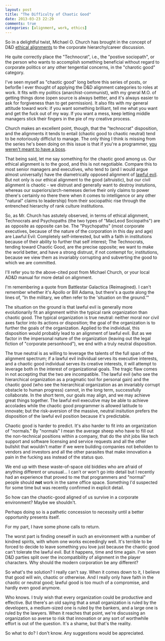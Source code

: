 ```yaml
---
layout: post
title: "The Difficulty of Chaotic Good"
date: 2013-03-23 22:29
comments: true
categories: [alignment, work, ethics]
---
```


So in a delightful twist, Michael O. Church has brought in the concept of D&D [ethical alignments](http://michaelochurch.wordpress.com/2013/03/18/gervais-macleod-11-alignment-and-careers/) to the corporate hierarchy/career discussion.

He quite correctly place the "Technocrat", i.e., the "postive sociopath", or the person who wants to accomplish something beneficial without regard to corporate politics or any other tengential concerns, in the "charotic good" category.

I've seen myself as "chaotic good" long before this series of posts, or beforße I ever thought of applying the D&D alignment categories to roles at work. It fits with my politics (anarchist-communist), with my gneral M.O. of getting things done (open source is always bettter, and it's always easier to ask for forgiveness than to get permission). It also fits with my general attitude toward work: if you want something brilliant, tell me what you want and get the fuck out of my way. If you want a mess, keep letting middle managers stick their fingers in the pie of my creative process. 

Church makes an excellent point, though, that the "technocrat" disposition, and the alignments it tends to entail (chaotic good to chaotic neutral) tend to be notoriously difficlut to manage. The only thing I think is missing from the series he's been doing on this issue is that if you're a programmer, [you weren't meant to have a boss](http://www.paulgraham.com/boss.html). 

That being said, let me say something for the chaotic good among us. Our ethical alignment is to the good, and this is not negotiable. Compare this to most senior managers and executives, who tend to (and I would argue almost universally) have the diametrically opposed alignment of [lawful evil](http://michaelochurch.wordpress.com/2013/03/17/gervais-macleod-10-the-pull-of-lawful-evil/). But not only is our ethical alignment to the good (altruistic), but our civil alignment is chaotic - we distrust and generally want to destroy instutions, whereas our superiors/arch-nemeses derive their only claims to power (there's certainly no there there when it comes to intelligence or any other "natural" claims to leadership) from their sociopathic rise through the entrenched hierarchy of rank culture institutions.

So, as Mr. Church has astutely observed, in terms of ethical alignment, Technocrats and Psychopaths (the two types of "MacLeod Sociopaths") are as opposite as opposite can be. The "Psychopaths" (most corporate executives, because of the nature of the corporation in this day and age) are Lawful Evil: Completely self-interested, but with a faith in institutions because of their ability to further that self interest; The Technocrats, tending toward Chaotic Good, are the precise opposite; we want to make the world better, and have a strong distrust, if not contempt for, institutions, because we view them as invariably corrupting and subverting the good to which we are committed.

I'll refer you to the above-cited post from Michael Church, or your local AD&D manual for more detail on alignment. 

I'm remembering a quote from Battlestar Galactica (Reimagined). I can't remember whether it's Apollo or Bill Adama, but there's a quote along the lines of, "In the military, we often refer to the 'situation on the ground.'"

The situation on the ground is that lawful evil is generally more evolutionarily fit an alignment within the typical rank organization than chaotic good. The typical organization is true neutral: neither moral nor civil axes factor into its actions or disposition; the goal of the organization is to further the goals of the organization. Applied to the individual, this disposition would probably lead to an alignment of lawful evil. But as we factor in the impersonal nature of the organization (leaving out the legal fiction of "corporate personhood"), we end with a truly neutral disposition. 

The true neutral is as willing to leverage the talents of the full span of the alignment spectrum; if a lawful evil individual serves its executive interests, and a chaotic good individual serves its creative interests, it will attempt to leverage both in the interest of organizational goals. The tragic flaw comes in not accepting that the two are incompatible. The lawful evil (who see the hierarchical organization as a pragmatic tool for personal gain) and the chaotic good (who see the hierarchical organization as an invariably corrupt obstacle to human progress) cannot, in the long term, successfully collaborate. In the short term, our goals may align, and we may achieve great things together. The lawful evil executive may be able to achieve accolades while the chaotic good programmer is allowed latitude to innovate; but the risk-aversion of the massive, neutral insitution prefers the disposition of the lawful evil position because it's predictable.

Chaotic good is harder to predict. It's also harder to fit into an organization of "normals." By "normals" I mean the average sheep who have to fill out the non-technical positions within a company, that do the shit jobs like tech support and software licensing and service requests and all the other bullshit that wouldn't matter if we were building companies not beholden to vendors and investors and all the other parasites that make innovation a pain in the fucking ass instead of the status quo.

We end up with these waste-of-space old biddies who are afraid of anything different or unusual... I can't or won't go into detail but I recently had an experience that proved to me that programmers and "normal" people should **not** work in the same office space. Something I'd suspected for some time but was recently confirmed in explicit detail. 

So how can the chaotic-good aligned of us survive in a corporate environment? Maybe we shouldn't.

Perhaps doing so is a pathetic concession to necessity until a better opportunity presents itself.

For my part, I have some phone calls to return. 

The worst part is finding oneself in such an environment with a number of kindred spirits, with whom one works exceedingly well. It's terrible to be forced to decide to leave something you love just because the chaotic good can't tolerate the lawful evil. But it happens, time and time again. I've seen D&D parties split over the incompatibility of alignment in the player characters. Why should the modern corporation be any different? 

So what's the solution? I really can't say. When it comes down to it, I believe that good will win, chaotic or otherwise. And I really only have faith in the chaotic or neutral good; lawful good is too much of a compromise, and hardly even good anymore.

Who knows. I truly wish that every organization could be productive and effective. But there's an old saying that a small organization is ruled by the developers, a medium-sized one is ruled by the bankers, and a large one is ruled by the lawyers. When it reaches that point, we're discussing an organization so averse to risk that innovation or any sort of worthwhile effort is out of the question. It's a shame, but that's the reality. 

So what to do? I don't know. Any suggestions would be appreciated. 